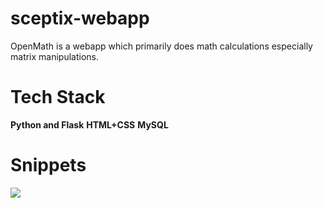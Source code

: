 # sceptix-webapp

OpenMath is a webapp which primarily does math calculations especially matrix manipulations.

# Tech Stack

<b>Python and Flask</b>
<b>HTML+CSS</b>
<b>MySQL</b>

# Snippets

<img src="C:\Users\HP\Downloads\WhatsApp Image 2024-01-19 at 10.35.02 PM.jpeg">
